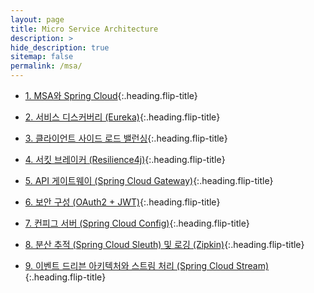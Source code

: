 ```yaml
---
layout: page
title: Micro Service Architecture
description: >
hide_description: true
sitemap: false
permalink: /msa/ 
---
```



* [1. MSA와 Spring Cloud]{:.heading.flip-title}
  

* [2. 서비스 디스커버리 (Eureka)]{:.heading.flip-title}
  

* [3. 클라이언트 사이드 로드 밸런싱]{:.heading.flip-title}
  

* [4. 서킷 브레이커 (Resilience4j)]{:.heading.flip-title}
  

* [5. API 게이트웨이 (Spring Cloud Gateway)]{:.heading.flip-title}
  

* [6. 보안 구성 (OAuth2 + JWT)]{:.heading.flip-title}
  

* [7. 컨피그 서버 (Spring Cloud Config)]{:.heading.flip-title}
  

* [8. 분산 추적 (Spring Cloud Sleuth) 및 로깅 (Zipkin)]{:.heading.flip-title}
  

* [9. 이벤트 드리븐 아키텍처와 스트림 처리 (Spring Cloud Stream)]{:.heading.flip-title}


[1. MSA와 Spring Cloud]: 1.md
[2. 서비스 디스커버리 (Eureka)]: 2.md
[3. 클라이언트 사이드 로드 밸런싱]: 3.md
[4. 서킷 브레이커 (Resilience4j)]: 4.md
[5. API 게이트웨이 (Spring Cloud Gateway)]: 5.md
[6. 보안 구성 (OAuth2 + JWT)]: 6.md
[7. 컨피그 서버 (Spring Cloud Config)]: 7.md
[8. 분산 추적 (Spring Cloud Sleuth) 및 로깅 (Zipkin)]: 8.md
[9. 이벤트 드리븐 아키텍처와 스트림 처리 (Spring Cloud Stream)]: 9.md